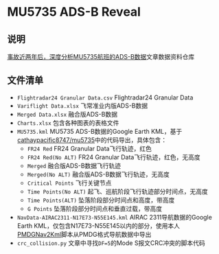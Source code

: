 # MU5735 ADS-B Reveal
## 说明
[事故近两年后，深度分析MU5735航班的ADS-B数据](https://zhuanlan.zhihu.com/p/675731808)文章数据资料仓库
## 文件清单
- `Flightradar24 Granular Data.csv` Flightradar24 Granular Data
- `Variflight Data.xlsx` 飞常准业内版ADS-B数据
- `Merged Data.xlsx` 融合版ADS-B数据
- `Charts.xlsx` 包含各种图表的表格文件
- `MU5735.kml` MU5735 ADS-B数据的Google Earth KML，基于[cathaypacific8747/mu5735](https://github.com/cathaypacific8747/mu5735)中的代码导出，具体包含：
  - `FR24 Red` FR24 Granular Data飞行轨迹，红色
  - `FR24 Red(No ALT)` FR24 Granular Data飞行轨迹，红色，无高度
  - `Merged` 融合版ADS-B数据飞行轨迹
  - `Merged(No ALT)` 融合版ADS-B数据飞行轨迹，无高度
  - `Critical Points` 飞行关键节点
  - `Time Points(No ALT)` 起飞、巡航阶段飞行轨迹部分时间点，无高度
  - `Time Points(ALT)` 坠落阶段部分时间点和高度，带高度
  - `G Points` 坠落阶段部分时间点和垂直过载，带高度
- `NavData-AIRAC2311-N17E73-N55E145.kml` AIRAC 2311导航数据的Google Earth KML，仅包含N17E73-N55E145以内的部分，使用本人[PMDGNav2Kml](https://github.com/ErnestThePoet/PMDGNav2Kml)脚本从PMDG格式导航数据中导出
- `crc_collision.py` 文章中寻找`DF=5`的Mode S报文CRC冲突的脚本代码